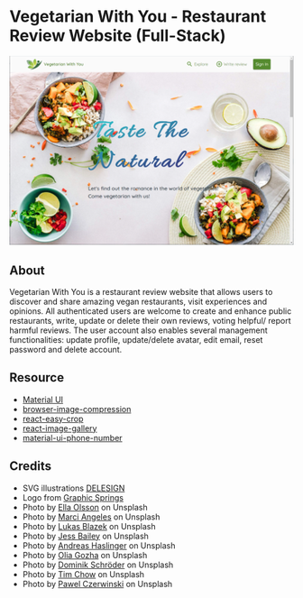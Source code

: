 # Vegetarian With You - Restaurant Review Website (Full-Stack)

![VWY Cover](public/app-cover.png)

## About

Vegetarian With You is a restaurant review website that allows users to discover and share amazing vegan restaurants, visit experiences and opinions. All authenticated users are welcome to create and enhance public restaurants, write, update or delete their own reviews, voting helpful/ report harmful reviews. The user account also enables several management functionalities: update profile, update/delete avatar, edit email, reset password and delete account.

## Resource

- [Material UI](https://material-ui.com/)
- [browser-image-compression](https://www.npmjs.com/package/browser-image-compression)
- [react-easy-crop](https://www.npmjs.com/package/react-easy-crop)
- [react-image-gallery](https://www.npmjs.com/package/react-image-gallery)
- [material-ui-phone-number](https://www.npmjs.com/package/material-ui-phone-number)

## Credits

- <span>SVG illustrations <a href="https://delesign.com/free-designs/graphics/">DELESIGN</a></span>
- <span>Logo from <a href="https://www.graphicsprings.com/logo-maker">Graphic Springs</a></span>
- <span>Photo by <a href="https://unsplash.com/@ellaolsson?utm_source=unsplash&utm_medium=referral&utm_content=creditCopyText">Ella Olsson</a> on Unsplash</span>
- <span>Photo by <a href="https://unsplash.com/@dragonflyave?utm_source=unsplash&utm_medium=referral&utm_content=creditCopyText">Marci Angeles</a> on Unsplash</span>
- <span>Photo by <a href="https://unsplash.com/@goumbik?utm_source=unsplash&utm_medium=referral&utm_content=creditCopyText">Lukas Blazek</a> on Unsplash</span>
- <span>Photo by <a href="https://unsplash.com/@jessbaileydesigns?utm_source=unsplash&utm_medium=referral&utm_content=creditCopyText">Jess Bailey</a> on Unsplash</span>
- <span>Photo by <a href="https://unsplash.com/@andreas_haslinger?utm_source=unsplash&utm_medium=referral&utm_content=creditCopyText">Andreas Haslinger</a> on Unsplash</span>
- <span>Photo by <a href="https://unsplash.com/@olia?utm_source=unsplash&utm_medium=referral&utm_content=creditCopyText">Olia Gozha</a> on Unsplash</span>
- <span>Photo by <a href="https://unsplash.com/@wirhabenzeit?utm_source=unsplash&utm_medium=referral&utm_content=creditCopyText">Dominik Schröder</a> on Unsplash</span>
- <span>Photo by <a href="https://unsplash.com/@timchowstudio?utm_source=unsplash&utm_medium=referral&utm_content=creditCopyText">Tim Chow</a> on Unsplash</span>
- <span>Photo by <a href="https://unsplash.com/@pawel_czerwinski?utm_source=unsplash&utm_medium=referral&utm_content=creditCopyText">Pawel Czerwinski</a> on Unsplash</span>

